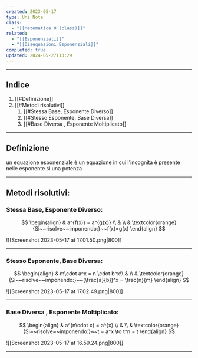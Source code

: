 ```yaml
---
created: 2023-05-17
type: Uni Note
class:
  - "[[Matematica 0 (class)]]"
related:
  - "[[Esponenziali]]"
  - "[[Disequazioni Esponenziali]]"
completed: true
updated: 2024-05-27T13:29
---
```

---
## Indice
1. [[#Definizione]]
2. [[#Metodi risolutivi]]
	1. [[#Stessa Base, Esponente Diverso]]
	2. [[#Stesso Esponente, Base Diversa]]
	3. [[#Base Diversa , Esponente Moltiplicato]]

---
## Definizione
un equazione esponenziale è un equazione in cui l'incognita è presente nelle esponente si una potenza

---
## Metodi risolutivi:

### Stessa Base, Esponente Diverso:

$$ 
\begin{align}
& a^{f(x)} = a^{g(x)} \\
&  \\
& \textcolor{orange}{Si~~risolve~~imponendo:}~~f(x)=g(x)
\end{align} 
$$

![[Screenshot 2023-05-17 at 17.01.50.png|800]]

---
###  Stesso Esponente, Base Diversa:

$$
\begin{align}
& m\cdot a^x = n \cdot b^x\\
&  \\
& \textcolor{orange}{Si~~risolve~~imponendo:}~~(\frac{a}{b})^x = \frac{n}{m}
\end{align} 
$$

![[Screenshot 2023-05-17 at 17.02.49.png|800]]

---
### Base Diversa , Esponente Moltiplicato:

$$ 
\begin{align}
& a^{n\cdot x} = a^{x} \\
&  \\
& \textcolor{orange}{Si~~risolve~~imponendo:}~~t = a^x \to t^n = t
\end{align} 
$$

![[Screenshot 2023-05-17 at 16.59.24.png|800]]

---